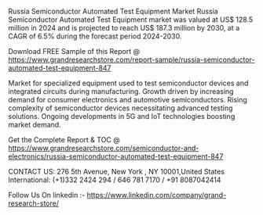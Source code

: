 Russia Semiconductor Automated Test Equipment Market
Russia Semiconductor Automated Test Equipment market was valued at US$ 128.5 million in 2024 and is projected to reach US$ 187.3 million by 2030, at a CAGR of 6.5% during the forecast period 2024-2030.

Download FREE Sample of this Report @ https://www.grandresearchstore.com/report-sample/russia-semiconductor-automated-test-equipment-847

Market for specialized equipment used to test semiconductor devices and integrated circuits during manufacturing. Growth driven by increasing demand for consumer electronics and automotive semiconductors. Rising complexity of semiconductor devices necessitating advanced testing solutions. Ongoing developments in 5G and IoT technologies boosting market demand.

Get the Complete Report & TOC @ https://www.grandresearchstore.com/semiconductor-and-electronics/russia-semiconductor-automated-test-equipment-847

CONTACT US:
276 5th Avenue, New York , NY 10001,United States
International: (+1)332 2424 294 / 646 781 7170 / +91 8087042414

Follow Us On linkedin :- https://www.linkedin.com/company/grand-research-store/
